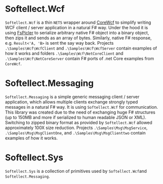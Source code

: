 # Softellect.Wcf

`Softellect.Wcf` is a thin `NET5` wrapper around [CoreWcf](https://github.com/CoreWCF/CoreWCF) to simplify writing WCF client / server application in a natural F# way. Under the hood it is using [FsPicler](https://mbraceproject.github.io/FsPickler/) to serialize arbitrary native F# object into a binary object, then zips it and sends as an array of bytes. Similarly, native F# response, e.g. `Result<'A, 'B>` is sent the say way back. Projects `.\Samples\Wcf\WcfClient` and `.\Samples\Wcf\WcfServer` contain examples of how it works and folders `.\Samples\Wcf\NetCoreClient` and `.\Samples\Wcf\NetCoreServer` contain F# ports of .net Core examples from `CoreWcf`.


# Softellect.Messaging
`Softellect.Messaging` is a simple generic messaging client / server application, which allows multiple clients exchange strongly typed messages in a natural F# way. It is using `Softellect.Wcf` for communication. This library was created due to the need of exchanging huge F# structures (up to 150MB and more if serialized to human readable JSON or XML). Switching to zipped binary format as provided by `Softellect.Wcf` allowed approximately 100X size reduction. Projects `.\Samples\Msg\MsgService`, `.\Samples\Msg\MsgClientOne`, and `.\Samples\Msg\MsgClienttwo` contain examples of how it works.


# Softellect.Sys
`Softellect.Sys` is a collection of primitives used by `Softellect.Wcf`and `Softellect.Messaging`.
